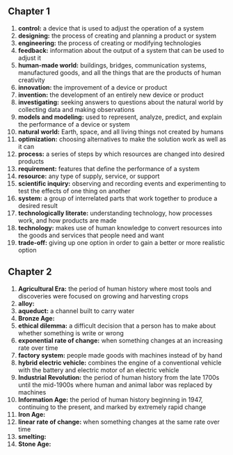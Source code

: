 ## Chapter 1

1. **control:** a device that is used to adjust the operation of a system
1. **designing:** the process of creating and planning a product or system
1. **engineering:** the process of creating or modifying technologies
1. **feedback:** information about the output of a system that can be used to adjust it
1. **human-made world:** buildings, bridges, communication systems, manufactured goods, and all the things that are the products of human creativity
1. **innovation:** the improvement of a device or product
1. **invention:** the development of an entirely new device or product
1. **investigating:** seeking answers to questions about the natural world by collecting data and making observations
1. **models and modeling:** used to represent, analyze, predict, and explain the performance of a device or system
1. **natural world:** Earth, space, and all living things not created by humans
1. **optimization:** choosing alternatives to make the solution work as well as it can
1. **process:** a series of steps by which resources are changed into desired products
1. **requirement:** features that define the performance of a system
1. **resource:** any type of supply, service, or support
1. **scientific inquiry:** observing and recording events and experimenting to test the effects of one thing on another
1. **system:** a group of interrelated parts that work together to produce a desired result
1. **technologically literate:** understanding technology, how processes work, and how products are made
1. **technology:** makes use of human knowledge to convert resources into the goods and services that people need and want
1. **trade-off:** giving up one option in order to gain a better or more realistic option

## Chapter 2

1. **Agricultural Era:** the period of human history where most tools and discoveries were focused on growing and harvesting crops
1. **alloy:** 
1. **aqueduct:** a channel built to carry water
1. **Bronze Age:** 
1. **ethical dilemma:** a difficult decision that a person has to make about whether something is write or wrong
1. **exponential rate of change:** when something changes at an increasing rate over time
1. **factory system:** people made goods with machines instead of by hand
1. **hybrid electric vehicle:** combines the engine of a conventional vehicle with the battery and electric motor of an electric vehicle
1. **Industrial Revolution:** the period of human history from the late 1700s until the mid-1900s where human and animal labor was replaced by machines
1. **Information Age:** the period of human history beginning in 1947, continuing to the present, and marked by extremely rapid change
1. **Iron Age:** 
1. **linear rate of change:** when something changes at the same rate over time
1. **smelting:** 
1. **Stone Age:** 
